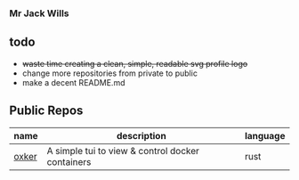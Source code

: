 ### Mr Jack Wills
## todo

+ ~~waste time creating a clean, simple, readable svg profile logo~~
+ change more repositories from private to public
+ make a decent README.md

## Public Repos

|name|description|language|
|---|---|---|
|[oxker](https://www.github.com/mrjackwills/oxker)|A simple tui to view & control docker containers |rust
